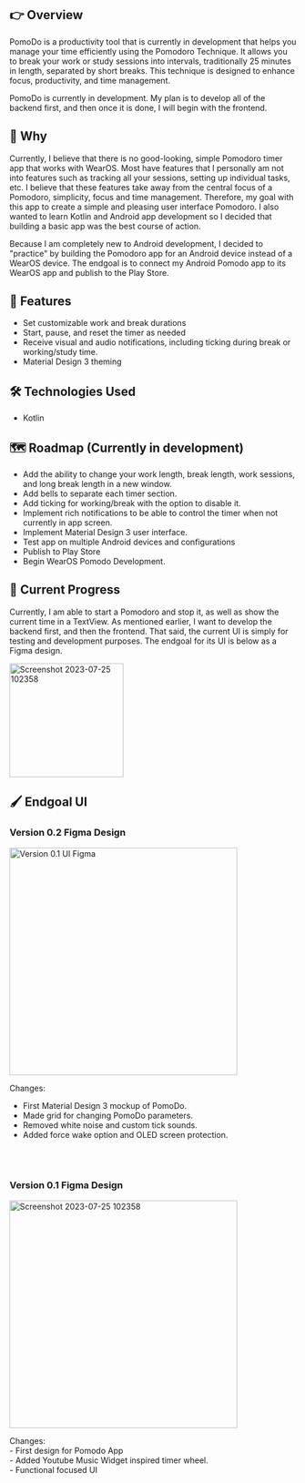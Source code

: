 ## 👉 Overview
PomoDo is a productivity tool that is currently in development that helps you manage your time efficiently using the Pomodoro Technique. It allows you to break your work or study sessions into intervals, traditionally 25 minutes in length, separated by short breaks. This technique is designed to enhance focus, productivity, and time management.

PomoDo is currently in development. My plan is to develop all of the backend first, and then once it is done, I will begin with the frontend. 

## 🤔 Why
Currently, I believe that there is no good-looking, simple Pomodoro timer app that works with WearOS. Most have features that I personally am not into features such as tracking all your sessions, setting up individual tasks, etc. I believe that these features take away from the central focus of a Pomodoro, simplicity, focus and time management. Therefore, my goal with this app to create a simple and pleasing user interface Pomodoro. I also wanted to learn Kotlin and Android app development so I decided that building a basic app was the best course of action.

Because I am completely new to Android development, I decided to "practice" by building the Pomodoro app for an Android device instead of a WearOS device. The endgoal is to connect my Android Pomodo app to its WearOS app and publish to the Play Store.

## 🚀 Features 
- Set customizable work and break durations
- Start, pause, and reset the timer as needed
- Receive visual and audio notifications, including ticking during break or working/study time.
- Material Design 3 theming

## 🛠 Technologies Used
- Kotlin

## 🗺️ Roadmap (Currently in development)
- Add the ability to change your work length, break length, work sessions, and long break length in a new window.
- Add bells to separate each timer section.
- Add ticking for working/break with the option to disable it.
- Implement rich notifications to be able to control the timer when not currently in app screen.
- Implement Material Design 3 user interface.
- Test app on multiple Android devices and configurations
- Publish to Play Store
- Begin WearOS Pomodo Development.

## 📲 Current Progress
Currently, I am able to start a Pomodoro and stop it, as well as show the current time in a TextView. As mentioned earlier, I want to develop the backend first, and then the frontend. That said, the current UI is simply for testing and development purposes. The endgoal for its UI is below as a Figma  design. 

<p>
   <img src="https://github.com/cervand/PomoDo/assets/95746489/38535d20-3b2c-48ca-b835-77cefbb2fb9d" alt="Screenshot 2023-07-25 102358" width="200">
</p>


## 🖌️ Endgoal UI
<h3>Version 0.2 Figma Design</h3>
<p>
   <img src="https://github.com/cervand/PomoDo/assets/95746489/5e206039-c0ec-49a7-b7fe-c89eef36c882" alt="Version 0.1 UI Figma" width="400">
</p>

Changes: <br>
- First Material Design 3 mockup of PomoDo.<br>
- Made grid for changing PomoDo parameters.<br>
- Removed white noise and custom tick sounds.<br>
- Added force wake option and OLED screen protection. <br>

<br>
<br>

<h3>Version 0.1 Figma Design</h3>
<p>
   <img src="https://github.com/cervand/PomoDo/assets/95746489/a4ee29f9-47b9-45a5-8f61-3f36be49ccf5.png" alt="Screenshot 2023-07-25 102358" width="400">
</p>
Changes:<br>
- First design for Pomodo App<br>
- Added Youtube Music Widget inspired timer wheel.<br>
- Functional focused UI<br>


